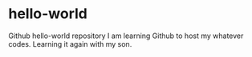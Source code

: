 # hello-world
Github hello-world repository
I am learning Github to host my whatever codes.
Learning it again with my son.
